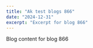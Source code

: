 ```yaml
---
title: "Ak test blogs 866"
date: "2024-12-31"
excerpt: "Excerpt for blog 866"
---
```


Blog content for blog 866